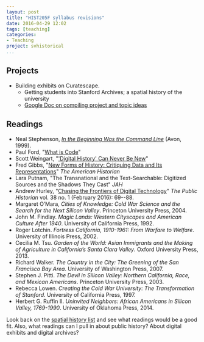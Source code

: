 ```yaml
---
layout: post
title: "HIST205F syllabus revisions"
date: 2016-04-29 12:02
tags: [teaching]
categories:
- Teaching
project: svhistorical
...
```


## Projects

-   Building exhibits on Curatescape.
    -   Getting students into Stanford Archives; a spatial history of the university
    -   [Google Doc on compiling project and topic ideas](https://docs.google.com/document/d/1FJT8CC8aEUpnrQpmBwM9KByhjF6mLsekgTtoPkLZrVM/edit?usp=sharing)

## Readings

-   Neal Stephenson, *[In the Beginning Was the Command Line](http://www.cryptonomicon.com/beginning.html)* (Avon, 1999).
-   Paul Ford, "[What is Code](http://www.bloomberg.com/graphics/2015-paul-ford-what-is-code/)"
-   Scott Weingart, "['Digital History' Can Never Be New](http://scottbot.net/digital-history-can-never-be-new/)"
-   Fred Gibbs, "[New Forms of History: Critiquing Data and Its Representations](http://tah.oah.org/february-2016/new-forms-of-history-critiquing-data-and-its-representations/)" *The American Historian*
-   Lara Putnam, "The Transnational and the Text-Searchable: Digitized Sources and the Shadows They Cast" *JAH*
-   Andrew Hurley, "[Chasing the Frontiers of Digital Technology](http://tph.ucpress.edu/content/38/1/69.full.pdf+html)" *The Public Historian* vol. 38 no. 1 (February 2016): 69--88.
-   Margaret O’Mara, *Cities of Knowledge: Cold War Science and the Search for the Next Silicon Valley*. Princeton University Press, 2004.
-   John M. Findlay. *Magic Lands: Western Cityscapes and American Culture After 1940*. University of California Press, 1992.
-   Roger Lotchin. *Fortress California, 1910-1961: From Warfare to Welfare*. University of Illinois Press, 2002.
-   Cecilia M. Tsu. *Garden of the World: Asian Immigrants and the Making of Agriculture in California’s Santa Clara Valley*. Oxford University Press, 2013.
-   Richard Walker. *The Country in the City: The Greening of the San Francisco Bay Area*. University of Washington Press, 2007.
-   Stephen J. Pitti. *The Devil in Silicon Valley: Northern California, Race, and Mexican Americans*. Princeton University Press, 2003.
-   Rebecca Lowen. *Creating the Cold War University: The Transformation of Stanford*. University of California Press, 1997.
-   Herbert G. Ruffin II. *Uninvited Neighbors: African Americans in Silicon Valley, 1769-1990*. University of Oklahoma Press, 2014.

Look back on the [spatial history list](/spatial-history-annotated-bibliography/) and see what readings would be a good fit. Also, what readings can I pull in about public history? About digital exhibits and digital archives?
